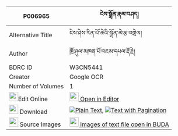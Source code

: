 |P006965|ངེས་སྒྲོན་རྣམ་བཤད། 
| --- | --- 
|Alternative Title |ངེས་ཤེས་རིན་པོ་ཆེའི་སྒྲོན་མེ་རྩ་འགྲེལ།
|Author| ཁྲོ་ཤུལ་མཁན་པོ་འཇམ་དཔལ་རྡོ་རྗེ།
|BDRC ID | W3CN5441
|Creator | Google OCR
|Number of Volumes| 1
|<img width="25" src="https://img.icons8.com/color/25/000000/edit-property.png">Edit Online| [<img width="25" src="https://avatars.githubusercontent.com/u/45091458?s=200&v=4"> Open in Editor](http://editor.openpecha.org/P006965)
|<img width="25" src="https://img.icons8.com/fluent/48/000000/download-2.png"/>  Download | [![](https://img.icons8.com/color/20/000000/txt.png)Plain Text](https://github.com/Openpecha/P006965/releases/download/v2/nge_dron_namshe_plain_P006965.zip), [![](https://img.icons8.com/color/20/000000/txt.png)Text with Pagination](https://github.com/Openpecha/P006965/releases/download/v2/nge_dron_namshe_pages_P006965.zip)
|<img width="25" src="https://img.icons8.com/plasticine/100/000000/pictures-folder.png"/>  Source Images | [<img width="25" src="https://library.bdrc.io/icons/BUDA-small.svg"> Images of text file open in BUDA](https://library.bdrc.io/show/bdr:W3CN5441)